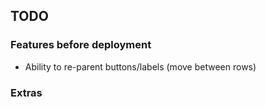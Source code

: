 ## TODO

### Features before deployment
- Ability to re-parent buttons/labels (move between rows)

### Extras
